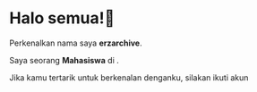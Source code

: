# Halo semua!👋

Perkenalkan nama saya **erzarchive**.<br>

Saya seorang **Mahasiswa** di .<br>

Jika kamu tertarik untuk berkenalan denganku, silakan ikuti akun
<!--
**erzarchive/erzarchive** is a ✨ _special_ ✨ repository because its `README.md` (this file) appears on your GitHub profile.

Here are some ideas to get you started:

- 🔭 I’m currently working on ...
- 🌱 I’m currently learning ...
- 👯 I’m looking to collaborate on ...
- 🤔 I’m looking for help with ...
- 💬 Ask me about ...
- 📫 How to reach me: ...
- 😄 Pronouns: ...
- ⚡ Fun fact: ...
-->

